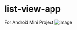 # list-view-app
For Android Mini Project
![image](https://user-images.githubusercontent.com/106053488/227418588-4d790a9b-c79c-49e5-b405-54dadbb986dc.png)
